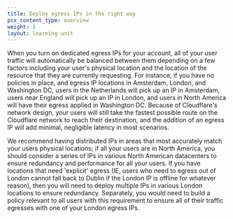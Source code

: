 ```yaml
---
title: Deploy egress IPs in the right way
pcx_content_type: overview
weight: 3
layout: learning-unit
---
```


When you turn on dedicated egress IPs for your account, all of your user traffic will automatically be balanced between them depending on a few factors including your user's physical location and the location of the resource that they are currently requesting. For instance, if you have no policies in place, and egress IP locations in Amsterdam, London, and Washington DC, users in the Netherlands will pick up an IP in Amsterdam, users near England will pick up an IP in London, and users in North America will have their egress applied in Washington DC. Because of Cloudflare's network design, your users will still take the fastest possible route on the Cloudflare network to reach their destination, and the addition of an egress IP will add minimal, negligible latency in most scenarios.

We recommend having distributed IPs in areas that most accurately match your users physical locations; if all your users are in North America, you should consider a series of IPs in various North American datacenters to ensure redundancy and performance for all your users. If you have locations that need 'explicit' egress (IE, users who need to egress out of London cannot fall back to Dublin if the London IP is offline for whatever reason), then you will need to deploy multiple IPs in various London locations to ensure redundancy. Separately, you would need to build a policy relevant to all users with this requirement to ensure all of their traffic egresses with one of your London egress IPs.
